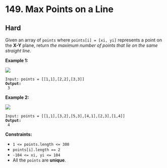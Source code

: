 # 149. Max Points on a Line

## Hard



Given an array of `points` where `points[i] = [xi, yi]` represents a point on the **X-Y** plane, return _the maximum number of points that lie on the same straight line_.

&#x20;

**Example 1:**

![](https://assets.leetcode.com/uploads/2021/02/25/plane1.jpg)

<pre><code>Input: points = [[1,1],[2,2],[3,3]]
<strong>Output:
</strong> 3
</code></pre>

**Example 2:**

![](https://assets.leetcode.com/uploads/2021/02/25/plane2.jpg)

<pre><code>Input: points = [[1,1],[3,2],[5,3],[4,1],[2,3],[1,4]]
<strong>Output:
</strong> 4
</code></pre>

&#x20;

**Constraints:**

* `1 <= points.length <= 300`
* `points[i].length == 2`
* `-104 <= xi, yi <= 104`
* All the `points` are **unique**.
